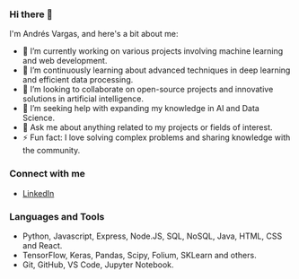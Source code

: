 ### Hi there 👋

I'm Andrés Vargas, and here's a bit about me:

- 🔭 I’m currently working on various projects involving machine learning and web development.
- 🌱 I’m continuously learning about advanced techniques in deep learning and efficient data processing.
- 👯 I’m looking to collaborate on open-source projects and innovative solutions in artificial intelligence.
- 🤔 I’m seeking help with expanding my knowledge in AI and Data Science.
- 💬 Ask me about anything related to my projects or fields of interest.
- ⚡ Fun fact: I love solving complex problems and sharing knowledge with the community.

### Connect with me
- [LinkedIn](https://www.linkedin.com/in/andresfvargas10/)

### Languages and Tools
- Python, Javascript, Express, Node.JS, SQL, NoSQL, Java, HTML, CSS and React.
- TensorFlow, Keras, Pandas, Scipy, Folium, SKLearn and others.
- Git, GitHub, VS Code, Jupyter Notebook.

